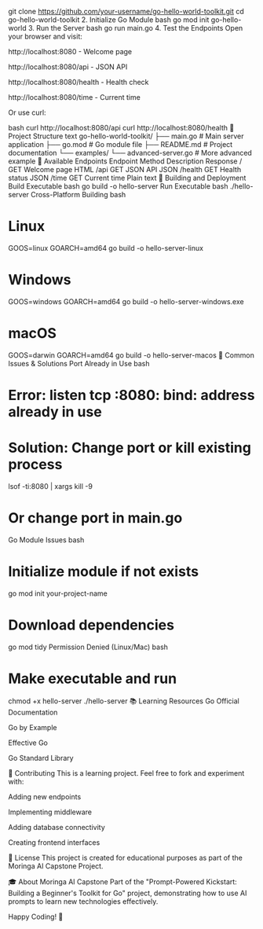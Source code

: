 git clone https://github.com/your-username/go-hello-world-toolkit.git
cd go-hello-world-toolkit
2. Initialize Go Module
bash
go mod init go-hello-world
3. Run the Server
bash
go run main.go
4. Test the Endpoints
Open your browser and visit:

http://localhost:8080 - Welcome page

http://localhost:8080/api - JSON API

http://localhost:8080/health - Health check

http://localhost:8080/time - Current time

Or use curl:

bash
curl http://localhost:8080/api
curl http://localhost:8080/health
📁 Project Structure
text
go-hello-world-toolkit/
├── main.go              # Main server application
├── go.mod              # Go module file
├── README.md           # Project documentation
└── examples/
    └── advanced-server.go  # More advanced example
🚀 Available Endpoints
Endpoint	Method	Description	Response
/	GET	Welcome page	HTML
/api	GET	JSON API	JSON
/health	GET	Health status	JSON
/time	GET	Current time	Plain text
🔧 Building and Deployment
Build Executable
bash
go build -o hello-server
Run Executable
bash
./hello-server
Cross-Platform Building
bash
# Linux
GOOS=linux GOARCH=amd64 go build -o hello-server-linux

# Windows
GOOS=windows GOARCH=amd64 go build -o hello-server-windows.exe

# macOS
GOOS=darwin GOARCH=amd64 go build -o hello-server-macos
🐛 Common Issues & Solutions
Port Already in Use
bash
# Error: listen tcp :8080: bind: address already in use
# Solution: Change port or kill existing process
lsof -ti:8080 | xargs kill -9
# Or change port in main.go
Go Module Issues
bash
# Initialize module if not exists
go mod init your-project-name

# Download dependencies
go mod tidy
Permission Denied (Linux/Mac)
bash
# Make executable and run
chmod +x hello-server
./hello-server
📚 Learning Resources
Go Official Documentation

Go by Example

Effective Go

Go Standard Library

🤝 Contributing
This is a learning project. Feel free to fork and experiment with:

Adding new endpoints

Implementing middleware

Adding database connectivity

Creating frontend interfaces

📄 License
This project is created for educational purposes as part of the Moringa AI Capstone Project.

🎓 About Moringa AI Capstone
Part of the "Prompt-Powered Kickstart: Building a Beginner's Toolkit for Go" project, demonstrating how to use AI prompts to learn new technologies effectively.

Happy Coding! 🎉